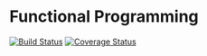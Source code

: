 # Functional Programming

[![Build Status](https://travis-ci.org/Alex-Diez/functional-programming.svg?branch=master)](https://travis-ci.org/Alex-Diez/functional-programming)
[![Coverage Status](https://coveralls.io/repos/github/Alex-Diez/persistent-data-sturctures/badge.svg?branch=master)](https://coveralls.io/github/Alex-Diez/persistent-data-sturctures?branch=master)
